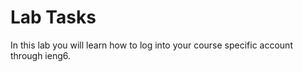# Lab Tasks
  In this lab you will learn how to log into your course specific account through ieng6. 
